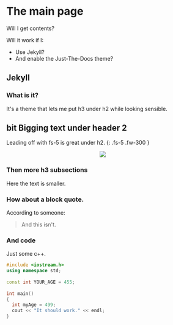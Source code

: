 #  The main page
  
  
  
Will I get contents?
  
Will it work if I:
* Use Jekyll?
* And enable the Just-The-Docs theme?
  
##  Jekyll
  
  
###  What is it?
  
It's a theme that lets me put h3 under h2 while looking sensible.
  
##  bit Bigging text under header 2
  
  
Leading off with fs-5 is great under h2.
{: .fs-5 .fw-300 }
  
<p align="center"><img src="https://latex.codecogs.com/gif.latex?x%20=%20y^2"/></p>  
  
  
###  Then more h3 subsections
  
  
Here the text is smaller.
  
###  How about a block quote.
  
  
According to someone:
> And this isn't.
  
###  And code 
  
Just some c++.
  
  
```cpp
#include <iostream.h>
using namespace std;
  
const int YOUR_AGE = 455;
  
int main()
{
  int myAge = 499;
  cout << "It should work." << endl;
}
```
  
  
  